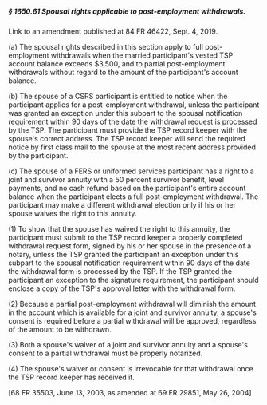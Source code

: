 ##### § 1650.61 Spousal rights applicable to post-employment withdrawals. #####

Link to an amendment published at 84 FR 46422, Sept. 4, 2019.

(a) The spousal rights described in this section apply to full post-employment withdrawals when the married participant's vested TSP account balance exceeds $3,500, and to partial post-employment withdrawals without regard to the amount of the participant's account balance.

(b) The spouse of a CSRS participant is entitled to notice when the participant applies for a post-employment withdrawal, unless the participant was granted an exception under this subpart to the spousal notification requirement within 90 days of the date the withdrawal request is processed by the TSP. The participant must provide the TSP record keeper with the spouse's correct address. The TSP record keeper will send the required notice by first class mail to the spouse at the most recent address provided by the participant.

(c) The spouse of a FERS or uniformed services participant has a right to a joint and survivor annuity with a 50 percent survivor benefit, level payments, and no cash refund based on the participant's entire account balance when the participant elects a full post-employment withdrawal. The participant may make a different withdrawal election only if his or her spouse waives the right to this annuity.

(1) To show that the spouse has waived the right to this annuity, the participant must submit to the TSP record keeper a properly completed withdrawal request form, signed by his or her spouse in the presence of a notary, unless the TSP granted the participant an exception under this subpart to the spousal notification requirement within 90 days of the date the withdrawal form is processed by the TSP. If the TSP granted the participant an exception to the signature requirement, the participant should enclose a copy of the TSP's approval letter with the withdrawal form.

(2) Because a partial post-employment withdrawal will diminish the amount in the account which is available for a joint and survivor annuity, a spouse's consent is required before a partial withdrawal will be approved, regardless of the amount to be withdrawn.

(3) Both a spouse's waiver of a joint and survivor annuity and a spouse's consent to a partial withdrawal must be properly notarized.

(4) The spouse's waiver or consent is irrevocable for that withdrawal once the TSP record keeper has received it.

[68 FR 35503, June 13, 2003, as amended at 69 FR 29851, May 26, 2004]